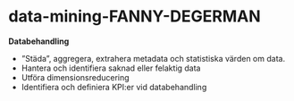 # data-mining-FANNY-DEGERMAN
**Databehandling** 
- ”Städa”, aggregera, extrahera metadata och statistiska värden om data.  
- Hantera och identifiera saknad eller felaktig data
- Utföra dimensionsreducering  
- Identifiera och definiera KPI:er vid databehandling
